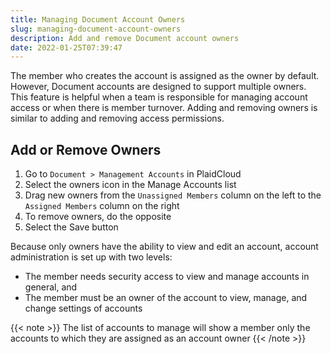 ```yaml
---
title: Managing Document Account Owners
slug: managing-document-account-owners
description: Add and remove Document account owners
date: 2022-01-25T07:39:47
---
```



The member who creates the account is assigned as the owner by default. However, Document accounts are designed to support multiple owners. This feature is helpful when a team is responsible for managing account access or when there is member turnover. Adding and removing owners is similar to adding and removing access permissions.

## Add or Remove Owners

1. Go to `Document > Management Accounts` in PlaidCloud
2. Select the owners icon in the Manage Accounts list
3. Drag new owners from the `Unassigned Members` column on the left to the `Assigned Members` column on the right
4. To remove owners, do the opposite
5. Select the Save button

Because only owners have the ability to view and edit an account, account administration is set up with two levels:

* The member needs security access to view and manage accounts in general, and
* The member must be an owner of the account to view, manage, and change settings of accounts

{{< note >}}
The list of accounts to manage will show a member only the accounts to which they are assigned as an account owner
{{< /note >}}
